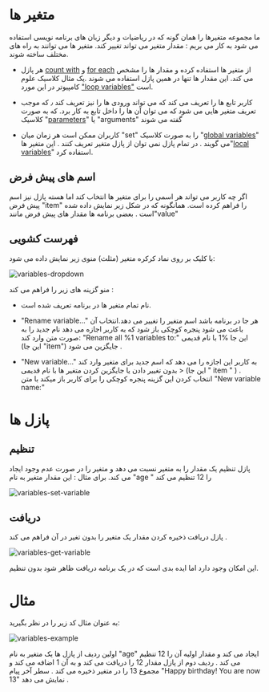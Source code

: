 # متغیر ها

ما مجموعه متغیرها را همان گونه که در ریاضیات و دیگر زبان های برنامه نویسی استفاده می شود به کار می بریم : مقدار متغیر می تواند تغییر کند. متغیر ها می توانند به راه های مختلف ساخته شوند.

* هر پازل [count with](http://puzlime.com/wiki/loops.md) و [for each](http://puzlime.com/wiki/loops.md) از متغیر ها استفاده کرده و مقدار ها را مشخص می کند. این مقدار ها تنها در همین پازل استفاده می شوند .یک مثال کلاسیک علوم کامپیوتر در این مورد ["loop variables"](https://en.wikipedia.org/wiki/Loop_variable) است.

*   کاربر تابع ها را تعریف می کند که می تواند ورودی ها را نیز تعریف کند ٫ که موجب تعریف متغیر هایی می شود که می توان آن ها را داخل تابع به کار برد. که به صورت کلاسیک "[parameters](https://en.wikipedia.org/wiki/Parameter)" یا "arguments" گفته می شوند

* کاربران ممکن است هر زمان میان  "set"  را به صورت کلاسیک "[global variables](https://en.wikipedia.org/wiki/Global_variables)" می گویند . در تمام پازل نمی توان از  پازل  متغیر تعریف کنند . این متغیر ها"[local variables](https://en.wikipedia.org/wiki/Local_variable)" استفاده کرد.

## اسم های پیش فرض

اگر چه کاربر می تواند هر اسمی را برای متغیر ها انتخاب کند اما هسته پازل نیز اسم پیش فرض  "item"  را فراهم کرده است. همانگونه که در شکل زیر نمایش داده شده است . بعضی برنامه ها مقدار های پیش فرض  مانند"value"  

## فهرست کشویی

با کلیک بر روی نماد کرکره متغیر (مثلث) منوی زیر نمایش داده می شود:

![variables-dropdown](img/variables-dropdown.png)

منو گزینه های زیر را فراهم می کند :

* نام تمام متغیر ها در برنامه تعریف شده است.

* "Rename variable..." هر جا در برنامه باشد اسم متغیر را تغییر می دهد.انتخاب آن باعث می شود پنجره کوچکی باز شود که به کاربر اجازه می دهد نام جدید را به صورت متن وارد کند:  "Rename all %1 variables to:" این جا %1 با نام قدیمی (این جا "item") جایگزین می شود .

* "New variable..." به کاربر این اجازه را می دهد که اسم جدید برای متغیر وارد کند < بدون تغییر دادن یا جایگزین کردن متغیر ها با نام  قدیمی (این جا " item " ) . انتخاب کردن این گزینه پنجره کوچکی را برای کاربر باز میکند با متن "New variable name:"

# پازل ها

## تنظیم

پازل تنظیم یک مقدار را به متغیر نسبت می دهد  و متغیر را در صورت عدم وجود ایجاد می کند. برای مثال : این مقدار متغیر به نام "age " را 12 تنظیم می کند 

![variables-set-variable](img/variables-set-variable.png)

## دریافت

پازل دریافت ذخیره کردن مقدار یک متغیر را بدون تغیر در آن فراهم می کند .

![variables-get-variable](img/variables-get-variable.png)

این امکان وجود دارد اما ایده بدی است که در یک برنامه دریافت ظاهر شود بدون تنظیم.

# مثال

به عنوان مثال کد زیر را در نظر بگیرید:

![variables-example](img/variables-example.png)

اولین ردیف از پازل ها یک متغیر به نام "age" ایجاد می کند و مقدار اولیه آن را 12 تنظیم می کند .  ردیف دوم از پازل مقدار 12 را دریافت می کند و به آن 1 اضافه می کند و مجموع 13 را در متغیر ذخیره می کند . سطر آخر پیام  "Happy birthday! You are now 13" نمایش می دهد . 

